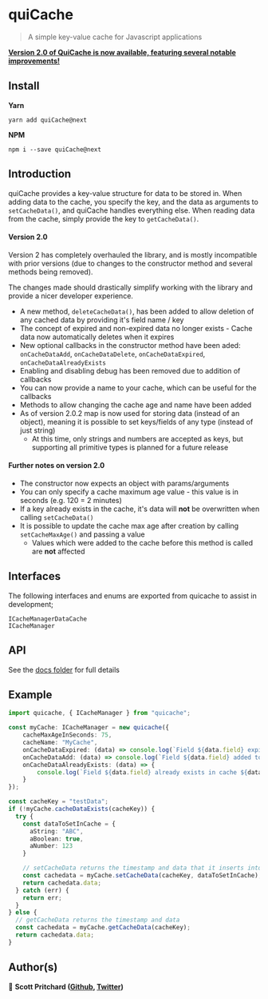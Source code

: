 # quiCache

> A simple key-value cache for Javascript applications

**[Version 2.0 of QuiCache is now available, featuring several notable improvements!](https://github.com/ChronSyn/quiCache/tree/feature/2.0-release)**

## Install

**Yarn**

`yarn add quiCache@next`

**NPM**

`npm i --save quiCache@next`


## Introduction

quiCache provides a key-value structure for data to be stored in. When adding data to the cache, you specify the key, and the data as arguments to `setCacheData()`, and quiCache handles everything else.
When reading data from the cache, simply provide the key to `getCacheData()`.


#### Version 2.0

Version 2 has completely overhauled the library, and is mostly incompatible with prior versions (due to changes to the constructor method and several methods being removed).

The changes made should drastically simplify working with the library and provide a nicer developer experience.

  * A new method, `deleteCacheData()`, has been added to allow deletion of any cached data by providing it's field name / key
  * The concept of expired and non-expired data no longer exists - Cache data now automatically deletes when it expires
  * New optional callbacks in the constructor method have been aded: `onCacheDataAdd`, `onCacheDataDelete`, `onCacheDataExpired`, `onCacheDataAlreadyExists`
  * Enabling and disabling debug has been removed due to addition of callbacks
  * You can now provide a name to your cache, which can be useful for the callbacks
  * Methods to allow changing the cache age and name have been added
  * As of version 2.0.2 map is now used for storing data (instead of an object), meaning it is possible to set keys/fields of any type (instead of just string)
    * At this time, only strings and numbers are accepted as keys, but supporting all primitive types is planned for a future release

#### Further notes on version 2.0
  - The constructor now expects an object with params/arguments
  - You can only specify a cache maximum age value - this value is in seconds (e.g. 120 = 2 minutes)
  - If a key already exists in the cache, it's data will **not** be overwritten when calling `setCacheData()`
  - It is possible to update the cache max age after creation by calling `setCacheMaxAge()` and passing a value
    - Values which were added to the cache before this method is called are **not** affected

## Interfaces

The following interfaces and enums are exported from quicache to assist in development;

    ICacheManagerDataCache
    ICacheManager

## API

See the [docs folder](./docs/index.html) for full details

## Example

```typescript
import quicache, { ICacheManager } from "quicache";

const myCache: ICacheManager = new quicache({
    cacheMaxAgeInSeconds: 75,
    cacheName: "MyCache",
    onCacheDataExpired: (data) => console.log(`Field ${data.field} expired in cache ${data.cacheName}`),
    onCacheDataAdd: (data) => console.log(`Field ${data.field} added to cache ${data.cacheName}`),
    onCacheDataAlreadyExists: (data) => {
        console.log(`Field ${data.field} already exists in cache ${data.cacheName}, and expires in ${data.expires} seconds`)
    }
});

const cacheKey = "testData";
if (!myCache.cacheDataExists(cacheKey)) {
  try {
    const dataToSetInCache = {
      aString: "ABC",
      aBoolean: true,
      aNumber: 123
    }

    // setCacheData returns the timestamp and data that it inserts into the cache
    const cachedata = myCache.setCacheData(cacheKey, dataToSetInCache);
    return cachedata.data;
  } catch (err) {
    return err;
  }
} else {
  // getCacheData returns the timestamp and data
  const cachedata = myCache.getCacheData(cacheKey);
  return cachedata.data;
}
```

## Author(s)

👤 **Scott Pritchard ([Github](https://github.com/ChronSyn), [Twitter](https://twitter.com/ChronSyn))**
